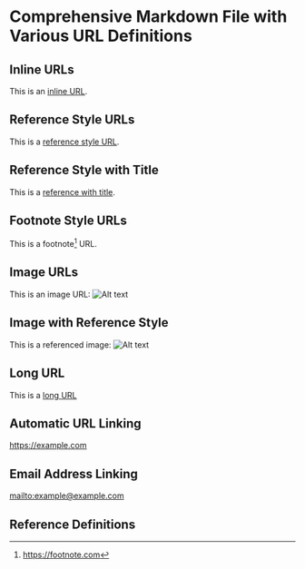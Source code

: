 # Comprehensive Markdown File with Various URL Definitions

## Inline URLs
This is an [inline URL](https://example.com).

## Reference Style URLs
This is a [reference style URL][ref-style].

## Reference Style with Title
This is a [reference with title][ref-title].

## Footnote Style URLs
This is a footnote[^1] URL.

## Image URLs
This is an image URL: ![Alt text](https://example.com/image.jpg "Image Title")

## Image with Reference Style
This is a referenced image: ![Alt text][image-ref]

## Long URL
This is a [long URL](https://www.terminusapp.com/blog/short-urls-vs-long-urls/#:~:text=On%20the%20other%20hand%2C%20long,folders%2C%20subfolders%2C%20and%20parameters.)

## Automatic URL Linking
<https://example.com>

## Email Address Linking
<mailto:example@example.com>

## Reference Definitions
[ref-style]: https://referencestyle.com
[ref-title]: https://referencestyle.com "Reference Style with Title"
[image-ref]: https://example.com/image.jpg
[^1]: https://footnote.com
